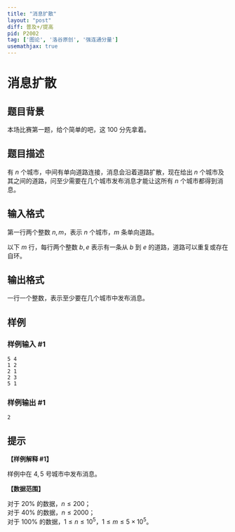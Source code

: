 ```yaml
---
title: "消息扩散"
layout: "post"
diff: 普及+/提高
pid: P2002
tag: ['图论', '洛谷原创', '强连通分量']
usemathjax: true
---
```


# 消息扩散
## 题目背景

本场比赛第一题，给个简单的吧，这 100 分先拿着。
## 题目描述

有 $n$ 个城市，中间有单向道路连接，消息会沿着道路扩散，现在给出 $n$ 个城市及其之间的道路，问至少需要在几个城市发布消息才能让这所有 $n$ 个城市都得到消息。
## 输入格式

第一行两个整数 $n, m$，表示 $n$ 个城市，$m$ 条单向道路。

以下 $m$ 行，每行两个整数 $b, e$ 表示有一条从 $b$ 到 $e$ 的道路，道路可以重复或存在自环。
## 输出格式

一行一个整数，表示至少要在几个城市中发布消息。
## 样例

### 样例输入 #1
```
5 4
1 2
2 1
2 3
5 1

```
### 样例输出 #1
```
2

```
## 提示

**【样例解释 #1】**

样例中在 $4, 5$ 号城市中发布消息。

**【数据范围】**

对于 $20 \%$ 的数据，$n \le 200$；  
对于 $40 \%$ 的数据，$n \le 2000$；  
对于 $100 \%$ 的数据，$1 \le n \le {10}^5$，$1 \le m \le 5 \times {10}^5$。

